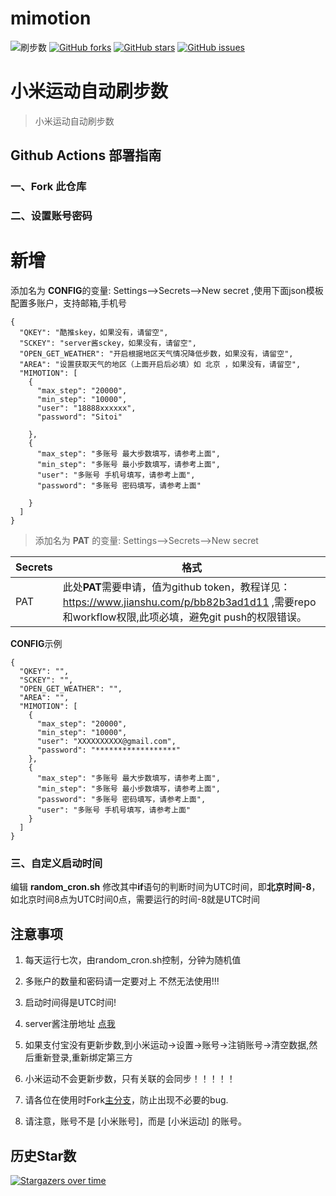 # mimotion
![ 刷步数](https://github.com/xunichanghuan/mimotion-run/actions/workflows/run.yml/badge.svg)
[![GitHub forks](https://img.shields.io/github/forks/xunichanghuan/mimotion-run?style=flat-square)](https://github.com/xunichanghuan/mimotion-run/network)
[![GitHub stars](https://img.shields.io/github/stars/xunichanghuan/mimotion-run?style=flat-square)](https://github.com/xunichanghuan/mimotion-run/stargazers)
[![GitHub issues](https://img.shields.io/github/issues/xunichanghuan/mimotion-run?style=flat-square)](https://github.com/xunichanghuan/mimotion-run/issues)

# 小米运动自动刷步数

> 小米运动自动刷步数

## Github Actions 部署指南

### 一、Fork 此仓库

### 二、设置账号密码
# 新增
添加名为  **CONFIG**的变量: Settings-->Secrets-->New secret ,使用下面json模板配置多账户，支持邮箱,手机号
```
{
  "QKEY": "酷推skey，如果没有，请留空",
  "SCKEY": "server酱sckey，如果没有，请留空",
  "OPEN_GET_WEATHER": "开启根据地区天气情况降低步数，如果没有，请留空",
  "AREA": "设置获取天气的地区（上面开启后必填）如 北京 ，如果没有，请留空",
  "MIMOTION": [
    {
      "max_step": "20000",
      "min_step": "10000",
      "user": "18888xxxxxx",
      "password": "Sitoi"
      
    },
    {
      "max_step": "多账号 最大步数填写，请参考上面",
      "min_step": "多账号 最小步数填写，请参考上面",
      "user": "多账号 手机号填写，请参考上面",
      "password": "多账号 密码填写，请参考上面"
      
    }
  ]
}
```
> 添加名为  **PAT** 的变量: Settings-->Secrets-->New secret

| Secrets |  格式  |
| -------- | ----- |
| PAT |   此处**PAT**需要申请，值为github token，教程详见：https://www.jianshu.com/p/bb82b3ad1d11 ,需要repo和workflow权限,此项必填，避免git push的权限错误。 |

**CONFIG**示例
```
{
  "QKEY": "",
  "SCKEY": "",
  "OPEN_GET_WEATHER": "",
  "AREA": "",
  "MIMOTION": [
    {
      "max_step": "20000",
      "min_step": "10000",
      "user": "XXXXXXXXXX@gmail.com",
      "password": "******************"
    },
    {
      "max_step": "多账号 最大步数填写，请参考上面",
      "min_step": "多账号 最小步数填写，请参考上面",
      "password": "多账号 密码填写，请参考上面",
      "user": "多账号 手机号填写，请参考上面"
    }
  ]
}
```

### 三、自定义启动时间

编辑 **random_cron.sh**
修改其中**if**语句的判断时间为UTC时间，即**北京时间-8**，如北京时间8点为UTC时间0点，需要运行的时间-8就是UTC时间



## 注意事项

1. 每天运行七次，由random_cron.sh控制，分钟为随机值

2. 多账户的数量和密码请一定要对上 不然无法使用!!!

3. 启动时间得是UTC时间!

4. server酱注册地址 [点我](https://sct.ftqq.com/)

5. 如果支付宝没有更新步数,到小米运动->设置->账号->注销账号->清空数据,然后重新登录,重新绑定第三方

6. 小米运动不会更新步数，只有关联的会同步！！！！！

7. 请各位在使用时Fork[主分支](https://github.com/meyangge/mimotion-run/)，防止出现不必要的bug.

8. 请注意，账号不是 [小米账号]，而是 [小米运动] 的账号。

## 历史Star数 

[![Stargazers over time](https://starchart.cc/xunichanghuan/mimotion-run.svg)](https://starchart.cc/xunichanghuan/mimotion-run)
